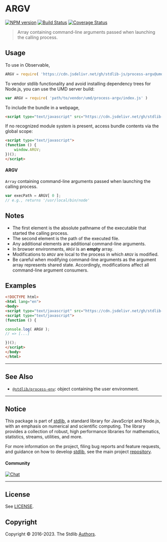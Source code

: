 <!--

@license Apache-2.0

Copyright (c) 2018 The Stdlib Authors.

Licensed under the Apache License, Version 2.0 (the "License");
you may not use this file except in compliance with the License.
You may obtain a copy of the License at

   http://www.apache.org/licenses/LICENSE-2.0

Unless required by applicable law or agreed to in writing, software
distributed under the License is distributed on an "AS IS" BASIS,
WITHOUT WARRANTIES OR CONDITIONS OF ANY KIND, either express or implied.
See the License for the specific language governing permissions and
limitations under the License.

-->

# ARGV

[![NPM version][npm-image]][npm-url] [![Build Status][test-image]][test-url] [![Coverage Status][coverage-image]][coverage-url] <!-- [![dependencies][dependencies-image]][dependencies-url] -->

> Array containing command-line arguments passed when launching the calling process.



<section class="usage">

## Usage

To use in Observable,

```javascript
ARGV = require( 'https://cdn.jsdelivr.net/gh/stdlib-js/process-argv@umd/browser.js' )
```

To vendor stdlib functionality and avoid installing dependency trees for Node.js, you can use the UMD server build:

```javascript
var ARGV = require( 'path/to/vendor/umd/process-argv/index.js' )
```

To include the bundle in a webpage,

```html
<script type="text/javascript" src="https://cdn.jsdelivr.net/gh/stdlib-js/process-argv@umd/browser.js"></script>
```

If no recognized module system is present, access bundle contents via the global scope:

```html
<script type="text/javascript">
(function () {
    window.ARGV;
})();
</script>
```

#### ARGV

`Array` containing command-line arguments passed when launching the calling process.

```javascript
var execPath = ARGV[ 0 ];
// e.g., returns '/usr/local/bin/node'
```

</section>

<!-- /.usage -->

<section class="notes">

## Notes

-   The first element is the absolute pathname of the executable that started the calling process.
-   The second element is the path of the executed file.
-   Any additional elements are additional command-line arguments.
-   In browser environments, `ARGV` is an **empty** array.
-   Modifications to `ARGV` are local to the process in which `ARGV` is modified.
-   Be careful when modifying command-line arguments as the argument array represents shared state. Accordingly, modifications affect all command-line argument consumers. 

</section>

<!-- /.notes -->

<section class="examples">

## Examples

<!-- eslint no-undef: "error" -->

```html
<!DOCTYPE html>
<html lang="en">
<body>
<script type="text/javascript" src="https://cdn.jsdelivr.net/gh/stdlib-js/process-argv@umd/browser.js"></script>
<script type="text/javascript">
(function () {

console.log( ARGV );
// => [...]

})();
</script>
</body>
</html>
```

</section>

<!-- /.examples -->

<!-- Section for related `stdlib` packages. Do not manually edit this section, as it is automatically populated. -->

<section class="related">

* * *

## See Also

-   <span class="package-name">[`@stdlib/process-env`][@stdlib/process/env]</span><span class="delimiter">: </span><span class="description">object containing the user environment.</span>

</section>

<!-- /.related -->

<!-- Section for all links. Make sure to keep an empty line after the `section` element and another before the `/section` close. -->


<section class="main-repo" >

* * *

## Notice

This package is part of [stdlib][stdlib], a standard library for JavaScript and Node.js, with an emphasis on numerical and scientific computing. The library provides a collection of robust, high performance libraries for mathematics, statistics, streams, utilities, and more.

For more information on the project, filing bug reports and feature requests, and guidance on how to develop [stdlib][stdlib], see the main project [repository][stdlib].

#### Community

[![Chat][chat-image]][chat-url]

---

## License

See [LICENSE][stdlib-license].


## Copyright

Copyright &copy; 2016-2023. The Stdlib [Authors][stdlib-authors].

</section>

<!-- /.stdlib -->

<!-- Section for all links. Make sure to keep an empty line after the `section` element and another before the `/section` close. -->

<section class="links">

[npm-image]: http://img.shields.io/npm/v/@stdlib/process-argv.svg
[npm-url]: https://npmjs.org/package/@stdlib/process-argv

[test-image]: https://github.com/stdlib-js/process-argv/actions/workflows/test.yml/badge.svg?branch=main
[test-url]: https://github.com/stdlib-js/process-argv/actions/workflows/test.yml?query=branch:main

[coverage-image]: https://img.shields.io/codecov/c/github/stdlib-js/process-argv/main.svg
[coverage-url]: https://codecov.io/github/stdlib-js/process-argv?branch=main

<!--

[dependencies-image]: https://img.shields.io/david/stdlib-js/process-argv.svg
[dependencies-url]: https://david-dm.org/stdlib-js/process-argv/main

-->

[chat-image]: https://img.shields.io/gitter/room/stdlib-js/stdlib.svg
[chat-url]: https://app.gitter.im/#/room/#stdlib-js_stdlib:gitter.im

[stdlib]: https://github.com/stdlib-js/stdlib

[stdlib-authors]: https://github.com/stdlib-js/stdlib/graphs/contributors

[umd]: https://github.com/umdjs/umd
[es-module]: https://developer.mozilla.org/en-US/docs/Web/JavaScript/Guide/Modules

[deno-url]: https://github.com/stdlib-js/process-argv/tree/deno
[umd-url]: https://github.com/stdlib-js/process-argv/tree/umd
[esm-url]: https://github.com/stdlib-js/process-argv/tree/esm
[branches-url]: https://github.com/stdlib-js/process-argv/blob/main/branches.md

[stdlib-license]: https://raw.githubusercontent.com/stdlib-js/process-argv/main/LICENSE

<!-- <related-links> -->

[@stdlib/process/env]: https://github.com/stdlib-js/process-env/tree/umd

<!-- </related-links> -->

</section>

<!-- /.links -->
